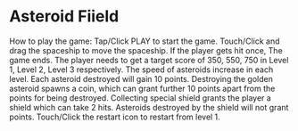 # Asteroid Fiield

How to play the game:
Tap/Click PLAY to start the game.
Touch/Click and drag the spaceship to move the spaceship.
If the player gets hit once, The game ends.
The player needs to get a target score of 350, 550, 750 in Level 1, Level 2, Level 3 respectively.
The speed of asteroids increase in each level.
Each asteroid destroyed will gain 10 points. Destroying the golden asteroid spawns a coin, which can grant further 10 points apart from the points for being destroyed.
Collecting special shield grants the player a shield which can take 2 hits. Asteroids destroyed by the shield will not grant points.
Touch/Click the restart icon to restart from level 1.
